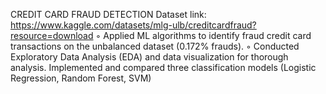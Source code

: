 CREDIT CARD FRAUD DETECTION
Dataset link: https://www.kaggle.com/datasets/mlg-ulb/creditcardfraud?resource=download
◦ Applied ML algorithms to identify fraud credit card transactions on the unbalanced dataset (0.172% frauds).
◦ Conducted Exploratory Data Analysis (EDA) and data visualization for thorough analysis. Implemented
and compared three classification models (Logistic Regression, Random Forest, SVM)
